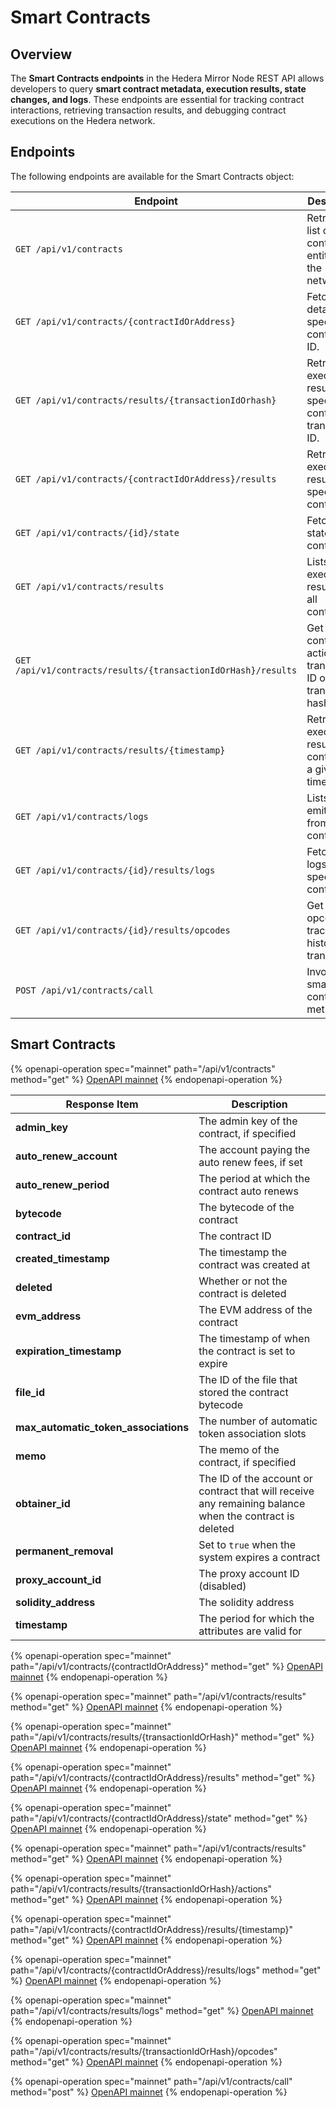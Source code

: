 # Smart Contracts

## Overview

The **Smart Contracts endpoints** in the Hedera Mirror Node REST API allows developers to query **smart contract metadata, execution results, state changes, and logs**. These endpoints are essential for tracking contract interactions, retrieving transaction results, and debugging contract executions on the Hedera network.

## Endpoints

The following endpoints are available for the Smart Contracts object:

| **Endpoint**                                                  | **Description**                                                     |
| ------------------------------------------------------------- | ------------------------------------------------------------------- |
| `GET /api/v1/contracts`                                       | Retrieves a list of smart contract entities on the network.         |
| `GET /api/v1/contracts/{contractIdOrAddress}`                 | Fetches details of a specific contract by ID.                       |
| `GET /api/v1/contracts/results/{transactionIdOrhash}`         | Retrieves execution results for a specific contract transaction ID. |
| `GET /api/v1/contracts/{contractIdOrAddress}/results`         | Retrieves execution results for a specific contract.                |
| `GET /api/v1/contracts/{id}/state`                            | Fetches the state of a contract.                                    |
| `GET /api/v1/contracts/results`                               | Lists execution results for all contracts.                          |
| `GET /api/v1/contracts/results/{transactionIdOrHash}/results` | Get contract actions by transaction ID or transaction hash.         |
| `GET /api/v1/contracts/results/{timestamp}`                   | Retrieves execution results for a contract at a given timestamp.    |
| `GET /api/v1/contracts/logs`                                  | Lists logs emitted from contracts.                                  |
| `GET /api/v1/contracts/{id}/results/logs`                     | Fetches logs for a specific contract.                               |
| `GET /api/v1/contracts/{id}/results/opcodes`                  | Get the opcode traces for historical transactions                   |
| `POST /api/v1/contracts/call`                                 | Invokes a smart contract method.                                    |

## Smart Contracts

{% openapi-operation spec="mainnet" path="/api/v1/contracts" method="get" %}
[OpenAPI mainnet](https://mainnet.mirrornode.hedera.com/api/v1/docs/openapi.yml)
{% endopenapi-operation %}

| Response Item                           | Description                                                                                            |
| --------------------------------------- | ------------------------------------------------------------------------------------------------------ |
| **admin\_key**                          | The admin key of the contract, if specified                                                            |
| **auto\_renew\_account**                | The account paying the auto renew fees, if set                                                         |
| **auto\_renew\_period**                 | The period at which the contract auto renews                                                           |
| **bytecode**                            | The bytecode of the contract                                                                           |
| **contract\_id**                        | The contract ID                                                                                        |
| **created\_timestamp**                  | The timestamp the contract was created at                                                              |
| **deleted**                             | Whether or not the contract is deleted                                                                 |
| **evm\_address**                        | The EVM address of the contract                                                                        |
| **expiration\_timestamp**               | The timestamp of when the contract is set to expire                                                    |
| **file\_id**                            | The ID of the file that stored the contract bytecode                                                   |
| **max\_automatic\_token\_associations** | The number of automatic token association slots                                                        |
| **memo**                                | The memo of the contract, if specified                                                                 |
| **obtainer\_id**                        | The ID of the account or contract that will receive any remaining balance when the contract is deleted |
| **permanent\_removal**                  | Set to `true` when the system expires a contract                                                       |
| **proxy\_account\_id**                  | The proxy account ID (disabled)                                                                        |
| **solidity\_address**                   | The solidity address                                                                                   |
| **timestamp**                           | The period for which the attributes are valid for                                                      |



{% openapi-operation spec="mainnet" path="/api/v1/contracts/{contractIdOrAddress}" method="get" %}
[OpenAPI mainnet](https://mainnet.mirrornode.hedera.com/api/v1/docs/openapi.yml)
{% endopenapi-operation %}

{% openapi-operation spec="mainnet" path="/api/v1/contracts/results" method="get" %}
[OpenAPI mainnet](https://mainnet.mirrornode.hedera.com/api/v1/docs/openapi.yml)
{% endopenapi-operation %}

{% openapi-operation spec="mainnet" path="/api/v1/contracts/results/{transactionIdOrHash}" method="get" %}
[OpenAPI mainnet](https://mainnet.mirrornode.hedera.com/api/v1/docs/openapi.yml)
{% endopenapi-operation %}

{% openapi-operation spec="mainnet" path="/api/v1/contracts/{contractIdOrAddress}/results" method="get" %}
[OpenAPI mainnet](https://mainnet.mirrornode.hedera.com/api/v1/docs/openapi.yml)
{% endopenapi-operation %}

{% openapi-operation spec="mainnet" path="/api/v1/contracts/{contractIdOrAddress}/state" method="get" %}
[OpenAPI mainnet](https://mainnet.mirrornode.hedera.com/api/v1/docs/openapi.yml)
{% endopenapi-operation %}

{% openapi-operation spec="mainnet" path="/api/v1/contracts/results" method="get" %}
[OpenAPI mainnet](https://mainnet.mirrornode.hedera.com/api/v1/docs/openapi.yml)
{% endopenapi-operation %}

{% openapi-operation spec="mainnet" path="/api/v1/contracts/results/{transactionIdOrHash}/actions" method="get" %}
[OpenAPI mainnet](https://mainnet.mirrornode.hedera.com/api/v1/docs/openapi.yml)
{% endopenapi-operation %}

{% openapi-operation spec="mainnet" path="/api/v1/contracts/{contractIdOrAddress}/results/{timestamp}" method="get" %}
[OpenAPI mainnet](https://mainnet.mirrornode.hedera.com/api/v1/docs/openapi.yml)
{% endopenapi-operation %}

{% openapi-operation spec="mainnet" path="/api/v1/contracts/{contractIdOrAddress}/results/logs" method="get" %}
[OpenAPI mainnet](https://mainnet.mirrornode.hedera.com/api/v1/docs/openapi.yml)
{% endopenapi-operation %}

{% openapi-operation spec="mainnet" path="/api/v1/contracts/results/logs" method="get" %}
[OpenAPI mainnet](https://mainnet.mirrornode.hedera.com/api/v1/docs/openapi.yml)
{% endopenapi-operation %}

{% openapi-operation spec="mainnet" path="/api/v1/contracts/results/{transactionIdOrHash}/opcodes" method="get" %}
[OpenAPI mainnet](https://mainnet.mirrornode.hedera.com/api/v1/docs/openapi.yml)
{% endopenapi-operation %}

{% openapi-operation spec="mainnet" path="/api/v1/contracts/call" method="post" %}
[OpenAPI mainnet](https://mainnet.mirrornode.hedera.com/api/v1/docs/openapi.yml)
{% endopenapi-operation %}
